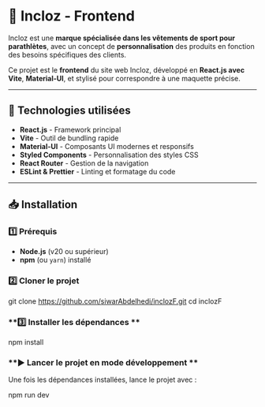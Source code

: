 # 🏅 Incloz - Frontend

Incloz est une **marque spécialisée dans les vêtements de sport pour parathlètes**, avec un concept de **personnalisation** des produits en fonction des besoins spécifiques des clients.

Ce projet est le **frontend** du site web Incloz, développé en **React.js avec Vite**, **Material-UI**, et stylisé pour correspondre à une maquette précise.

---

## 🚀 **Technologies utilisées**

- **React.js** - Framework principal
- **Vite** - Outil de bundling rapide
- **Material-UI** - Composants UI modernes et responsifs
- **Styled Components** - Personnalisation des styles CSS
- **React Router** - Gestion de la navigation
- **ESLint & Prettier** - Linting et formatage du code

---

## 📥 **Installation**

### **1️⃣ Prérequis**

- **Node.js** (v20 ou supérieur)
- **npm** (ou `yarn`) installé

### **2️⃣ Cloner le projet**

git clone https://github.com/siwarAbdelhedi/inclozF.git
cd inclozF

### **3️⃣ Installer les dépendances **

npm install


### **▶️ Lancer le projet en mode développement **
Une fois les dépendances installées, lance le projet avec :

npm run dev
